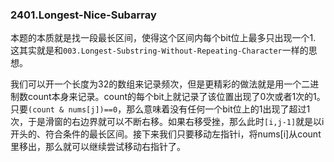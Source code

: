 ### 2401.Longest-Nice-Subarray

本题的本质就是找一段最长区间，使得这个区间内每个bit位上最多只出现一个1. 这其实就是和`003.Longest-Substring-Without-Repeating-Character`一样的思想。

我们可以开一个长度为32的数组来记录频次，但是更精彩的做法就是用一个二进制数count本身来记录。count的每个bit上就记录了该位置出现了0次或者1次的1。只要`(count & nums[j])==0`，那么意味着没有任何一个bit位上的1出现了超过1次，于是滑窗的右边界就可以不断右移。如果右移受挫，那么此时`[i,j-1]`就是以i开头的、符合条件的最长区间。接下来我们只要移动左指针i，将nums[i]从count里移出，那么就可以继续尝试移动右指针了。

